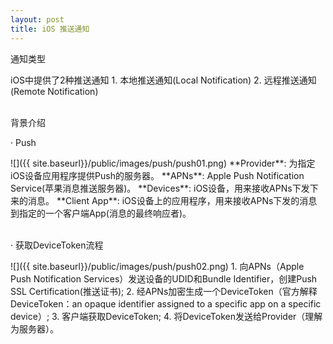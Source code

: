 ```yaml
---
layout: post
title: iOS 推送通知
---
```


<p class="subTitle">通知类型</p>
iOS中提供了2种推送通知
1. 本地推送通知(Local Notification)
2. 远程推送通知(Remote Notification)
<br />
<br />
<p class="subTitle">背景介绍</p>
<p class="listRowTitle">&middot; Push</p>
![]({{ site.baseurl}}/public/images/push/push01.png)
**Provider**: 为指定iOS设备应用程序提供Push的服务器。
**APNs**: Apple Push Notification Service(苹果消息推送服务器)。
**Devices**: iOS设备，用来接收APNs下发下来的消息。
**Client App**: iOS设备上的应用程序，用来接收APNs下发的消息到指定的一个客户端App(消息的最终响应者)。
<br />
<br />
<p class="listRowTitle">&middot; 获取DeviceToken流程</p>
![]({{ site.baseurl}}/public/images/push/push02.png)
1. 向APNs（Apple Push Notification Services）发送设备的UDID和Bundle Identifier，创建Push SSL Certification(推送证书);
2. 经APNs加密生成一个DeviceToken（官方解释DeviceToken：an opaque identifier assigned to a specific app on a specific device）;
3. 客户端获取DeviceToken;
4. 将DeviceToken发送给Provider（理解为服务器）。
